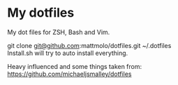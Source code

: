 My dotfiles
========

My dot files for ZSH, Bash and Vim.  

git clone git@github.com:mattmolo/dotfiles.git ~/.dotfiles  
Install.sh will try to auto install everything.  

Heavy influenced and some things taken from: https://github.com/michaeljsmalley/dotfiles
